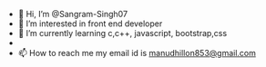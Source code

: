 - 👋 Hi, I’m @Sangram-Singh07
- 👀 I’m interested in front end developer
- 🌱 I’m currently learning c,c++, javascript, bootstrap,css
-
- 📫 How to reach me my email id is manudhillon853@gmail.com

<!---
Sangram-Singh07/Sangram-Singh07 is a ✨ special ✨ repository because its `README.md` (this file) appears on your GitHub profile.
You can click the Preview link to take a look at your changes.
--->

